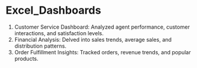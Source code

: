 # Excel_Dashboards
1. Customer Service Dashboard: Analyzed agent performance, customer interactions, and satisfaction levels. 
2. Financial Analysis: Delved into sales trends, average sales, and distribution patterns. 
3. Order Fulfillment Insights: Tracked orders, revenue trends, and popular products. 

